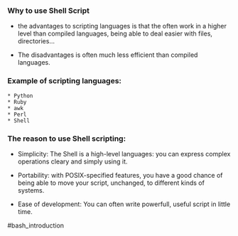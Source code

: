 ### Why to use Shell Script

 * the advantages to scripting languages is that the often work in a higher level than compiled languages, being able to deal easier with files, directories...

* The disadvantages is often much less efficient than compiled languages.

### Example of scripting languages:

	* Python
	* Ruby
	* awk
	* Perl
	* Shell

### The reason to use Shell scripting:

* Simplicity: The Shell is a high-level languages: you can express complex operations cleary and simply using it.

 * Portability: with POSIX-specified features, you have a good chance of being able to move your script, unchanged, to different kinds of systems.

 * Ease of development: You can often write powerfull, useful script in little time.


#bash_introduction
